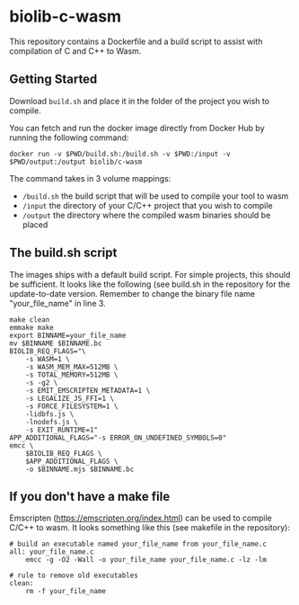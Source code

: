 # biolib-c-wasm
This repository contains a Dockerfile and a build script to assist with compilation of C and C++ to Wasm.

## Getting Started
Download `build.sh` and place it in the folder of the project you wish to compile.

You can fetch and run the docker image directly from Docker Hub by running the following command:
```
docker run -v $PWD/build.sh:/build.sh -v $PWD:/input -v $PWD/output:/output biolib/c-wasm
```

The command takes in 3 volume mappings:
- `/build.sh` the build script that will be used to compile your tool to wasm
- `/input` the directory of your C/C++ project that you wish to compile
- `/output` the directory where the compiled wasm binaries should be placed

## The build.sh script

The images ships with a default build script. For simple projects, this should be sufficient. It looks like the following (see build.sh in the repository for the update-to-date version. 
Remember to change the binary file name "your_file_name" in line 3.

```
make clean
emmake make
export BINNAME=your_file_name
mv $BINNAME $BINNAME.bc
BIOLIB_REQ_FLAGS="\
    -s WASM=1 \
    -s WASM_MEM_MAX=512MB \
    -s TOTAL_MEMORY=512MB \
    -s -g2 \
    -s EMIT_EMSCRIPTEN_METADATA=1 \
    -s LEGALIZE_JS_FFI=1 \
    -s FORCE_FILESYSTEM=1 \
    -lidbfs.js \
    -lnodefs.js \
    -s EXIT_RUNTIME=1"
APP_ADDITIONAL_FLAGS="-s ERROR_ON_UNDEFINED_SYMBOLS=0"
emcc \
    $BIOLIB_REQ_FLAGS \
    $APP_ADDITIONAL_FLAGS \
    -o $BINNAME.mjs $BINNAME.bc
```

## If you don't have a make file
Emscripten (https://emscripten.org/index.html) can be used to compile C/C++ to wasm. It looks something like this (see makefile in the repository):
```
# build an executable named your_file_name from your_file_name.c
all: your_file_name.c 
    emcc -g -O2 -Wall -o your_file_name your_file_name.c -lz -lm

# rule to remove old executables
clean: 
    rm -f your_file_name

```
